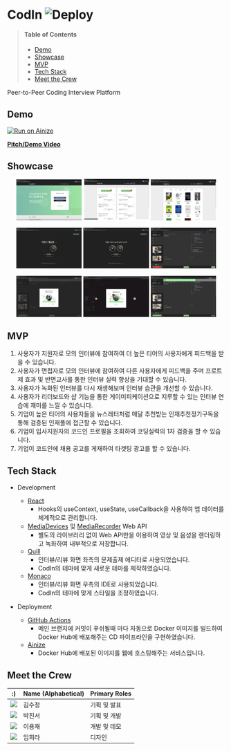 # CodIn ![Deploy](https://github.com/angelhack-2020-grey-cereal/cod-in/workflows/Deploy/badge.svg)

> #### Table of Contents
> - [Demo](#demo)
> - [Showcase](#showcase)
> - [MVP](#mvp)
> - [Tech Stack](#tech-stack)
> - [Meet the Crew](#meet-the-crew)

Peer-to-Peer Coding Interview Platform

## Demo
[![Run on Ainize](https://ainize.ai/static/images/run_on_ainize_button.svg)](https://codin-64json.endpoint.ainize.ai)

[**Pitch/Demo Video**](https://youtu.be/MCcuj5_UE9Y)

## Showcase
<p align="center">
<img src="https://raw.githubusercontent.com/angelhack-2020-grey-cereal/cod-in/master/src/images/showcase/1-1.png" width="30%"></img>
<img src="https://raw.githubusercontent.com/angelhack-2020-grey-cereal/cod-in/master/src/images/showcase/1-2.png" width="30%"></img>
<img src="https://raw.githubusercontent.com/angelhack-2020-grey-cereal/cod-in/master/src/images/showcase/4-1.png" width="30%"></img>
</p>
<p align="center">
<img src="https://raw.githubusercontent.com/angelhack-2020-grey-cereal/cod-in/master/src/images/showcase/2-1.png" width="30%"></img>
<img src="https://raw.githubusercontent.com/angelhack-2020-grey-cereal/cod-in/master/src/images/showcase/2-2.png" width="30%"></img>
<img src="https://raw.githubusercontent.com/angelhack-2020-grey-cereal/cod-in/master/src/images/showcase/2-3.png" width="30%"></img>
</p>
<p align="center">
<img src="https://raw.githubusercontent.com/angelhack-2020-grey-cereal/cod-in/master/src/images/showcase/3-1.png" width="30%"></img>
<img src="https://raw.githubusercontent.com/angelhack-2020-grey-cereal/cod-in/master/src/images/showcase/3-2.gif" width="30%"></img>
<img src="https://raw.githubusercontent.com/angelhack-2020-grey-cereal/cod-in/master/src/images/showcase/3-3.png" width="30%"></img>
</p>

## MVP
1. 사용자가 지원자로 모의 인터뷰에 참여하여 더 높은 티어의 사용자에게 피드백을 받을 수 있습니다.
2. 사용자가 면접자로 모의 인터뷰에 참여하여 다른 사용자에게 피드백을 주며 프로트제 효과 및 반면교사를 통한 인터뷰 실력 향상을 기대할 수 있습니다.
3. 사용자가 녹화된 인터뷰를 다시 재생해보며 인터뷰 습관을 개선할 수 있습니다.
4. 사용자가 리더보드와 샵 기능을 통한 게이미피케이션으로 지루할 수 있는 인터뷰 연습에 재미를 느낄 수 있습니다.
5. 기업이 높은 티어의 사용자들을 뉴스레터처럼 매달 추천받는 인재추천정기구독을 통해 검증된 인재풀에 접근할 수 있습니다.
6. 기업이 입사지원자의 코드인 프로필을 조회하여 코딩실력의 1차 검증을 할 수 있습니다.
7. 기업이 코드인에 채용 공고를 게재하여 타겟팅 광고를 할 수 있습니다.

## Tech Stack
- Development
    - [React](https://reactjs.org/)
        - Hooks의 useContext, useState, useCallback을 사용하여 앱 데이터를 체계적으로 관리합니다.
    - [MediaDevices](https://developer.mozilla.org/en-US/docs/Web/API/MediaDevices) 및 [MediaRecorder](https://developer.mozilla.org/en-US/docs/Web/API/MediaRecorder) Web API
        - 별도의 라이브러리 없이 Web API만을 이용하여 영상 및 음성을 렌더링하고 녹화하여 내부적으로 저장합니다. 
    - [Quill](https://quilljs.com/)
        - 인터뷰/리뷰 화면 좌측의 문제출제 에디터로 사용되었습니다.
        - CodIn의 테마에 맞게 새로운 테마를 제작하였습니다.
    - [Monaco](https://microsoft.github.io/monaco-editor/)
        - 인터뷰/리뷰 화면 우측의 IDE로 사용되었습니다.
        - CodIn의 테마에 맞게 스타일을 조정하였습니다.
    
- Deployment
    - [GitHub Actions](https://github.com/features/actions)
        - 메인 브랜치에 커밋이 푸쉬될때 마다 자동으로 Docker 이미지를 빌드하여 Docker Hub에 배포해주는 CD 파이프라인을 구현하였습니다.
    - [Ainize](https://ainize.ai/)
        - Docker Hub에 배포된 이미지를 웹에 호스팅해주는 서비스입니다.

## Meet the Crew

:) | Name (Alphabetical) | Primary Roles
--- | --- | ---
<img src=https://ca.slack-edge.com/T016CH03QA3-U017869R16V-477030032bc4-512 width="50"> | 김수정 | 기획 및 발표
<img src=https://ca.slack-edge.com/T016CH03QA3-U016GNQRR0F-c27fa5860659-512 width="50"> | 박진서 | 기획 및 개발
<img src=https://ca.slack-edge.com/T016CH03QA3-U016XDM5WCA-7208a91245f6-512 width="50"> | 이용재 | 개발 및 데모
<img src=https://ca.slack-edge.com/T016CH03QA3-U016PHWFT70-ed2827ac41e2-512 width="50"> | 임희라 | 디자인
